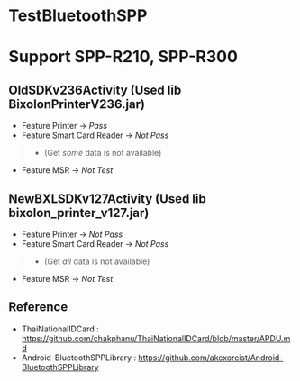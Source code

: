 # TestBluetoothSPP
# Support SPP-R210, SPP-R300

## OldSDKv236Activity (Used lib BixolonPrinterV236.jar)
- Feature Printer -> _Pass_
- Feature Smart Card Reader -> _Not Pass_ 
>- (Get *some* data is not available)
- Feature MSR -> _Not Test_

## NewBXLSDKv127Activity (Used lib bixolon_printer_v127.jar)
- Feature Printer -> _Not Pass_
- Feature Smart Card Reader -> _Not Pass_ 
>- (Get *all* data is not available)
- Feature MSR -> _Not Test_

## Reference
- ThaiNationalIDCard : https://github.com/chakphanu/ThaiNationalIDCard/blob/master/APDU.md
- Android-BluetoothSPPLibrary : https://github.com/akexorcist/Android-BluetoothSPPLibrary